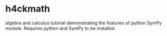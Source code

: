 h4ckmath
========

algebra and calculus tutorial demonstrating the features of python SymPy module. Requires python and SymPy to be installed. 

